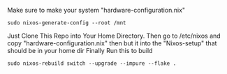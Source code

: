 Make sure to make your system "hardware-configuration.nix"
```
sudo nixos-generate-config --root /mnt
```
Just Clone This Repo into Your Home Directory.
Then go to /etc/nixos and copy "hardware-configuration.nix" then but it into the "Nixos-setup" that should be in your home dir
Finally Run this to build 
```
sudo nixos-rebuild switch --upgrade --impure --flake .
```
